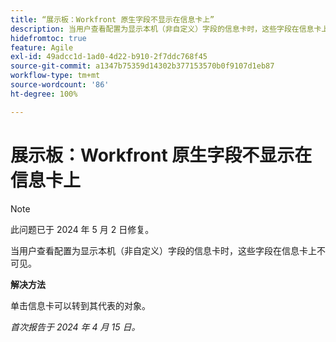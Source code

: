 ```yaml
---
title: “展示板：Workfront 原生字段不显示在信息卡上”
description: 当用户查看配置为显示本机（非自定义）字段的信息卡时，这些字段在信息卡上不可见。
hidefromtoc: true
feature: Agile
exl-id: 49adcc1d-1ad0-4d22-b910-2f7ddc768f45
source-git-commit: a1347b75359d14302b377153570b0f9107d1eb87
workflow-type: tm+mt
source-wordcount: '86'
ht-degree: 100%

---
```


# 展示板：Workfront 原生字段不显示在信息卡上

>[!NOTE]
>
>此问题已于 2024 年 5 月 2 日修复。

当用户查看配置为显示本机（非自定义）字段的信息卡时，这些字段在信息卡上不可见。

**解决方法**

单击信息卡可以转到其代表的对象。

_首次报告于 2024 年 4 月 15 日。_
